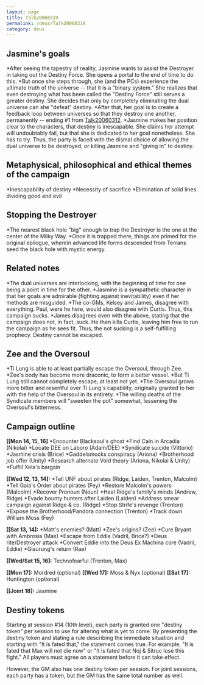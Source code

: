 ```yaml
---
layout: page
title: Talk20060319
permalink: /deus/Talk20060319
category: deus
---
```

## Jasmine's goals

*After seeing the tapestry of reality, Jasmine wants to assist the Destroyer in taking out the Destiny Force. She opens a portal to the end of time to do this.
*But once she steps through, she (and the PCs) experience the ultimate truth of the universe -- that it is a &quot;binary system.&quot; She realizes that even destroying what has been called the &quot;Destiny Force&quot; still serves a greater destiny. She decides that only by completely eliminating the dual universe can she &quot;defeat&quot; destiny.
*After that, her goal is to create a feedback loop between universes so that they destroy one another, permanently -- ending #1 from [Talk20060312](Talk20060312).
*Jasmine makes her position clear to the characters, that destiny is inescapable. She claims her attempt will undoubtably fail, but that she is dedicated to her goal nonetheless. She has to try. Thus, the party is faced with the dismal choice of allowing the dual universe to be destroyed, or killing Jasmine and &quot;giving in&quot; to destiny.


## Metaphysical, philosophical and ethical themes of the campaign

*Inescapability of destiny
*Necessity of sacrifice
*Elimination of solid lines dividing good and evil


## Stopping the Destroyer

*The nearest black hole &quot;big&quot; enough to trap the Destroyer is the one at the center of the Milky Way.
*Once it is trapped there, things are primed for the original epilogue, wherein advanced life forms descended from Terrans seed the black hole with mystic energy.


## Related notes

*The dual universes are interlocking, with the beginning of time for one being a point in time for the other.
*Jasmine is a sympathetic character in that her goals are admirable (fighting against inevitability) even if her methods are misguided.
*The co-GMs, Kelsey and James, disagree with everything. Paul, were he here, would also disagree with Curtis. Thus, this campaign sucks.
*James disagrees even with the above, stating that the campaign does not, in fact, suck. He then kills Curtis, leaving him free to run the campaign as he sees fit. Thus, the not sucking is a self-fulfilling prophecy. Destiny cannot be escaped.


## Zee and the Oversoul

*Ti Lung is able to at least partially escape the Oversoul, through Zee.
*Zee's body has become more draconic, to form a better vessel.
*But Ti Lung still cannot completely escape, at least not yet.
*The Oversoul grows more bitter and resentful over Ti Lung's capability, originally granted to her with the help of the Oversoul in its entirety.
*The willing deaths of the Syndicate members will &quot;sweeten the pot&quot; somewhat, lessening the Oversoul's bitterness.


## Campaign outline

__[[Mon 14, 15, 16]__
*Encounter Blacksoul's ghost
*Find Cain in Arcadia (Nikolai)
*Locate DEE on Laboro (Adam/DEE)
*Syndicate suicide (Vittorio)
*Jasmine crisis (Brice)
*Gaddelsmocks conspiracy (Ariona)
*Brotherhood job offer (Unity)
*Research alternate Void theory (Ariona, Nikolai &amp; Unity)
*Fulfill Xela's bargain

__[[Wed 12, 13, 14]:__
*Tell UNF about pirates (Ridge, Laiden, Trenton, Malcolm)
*Tell Gaia's Order about pirates (Fey)
*Restore Malcolm's powers (Malcolm)
*Recover Pronoun (Noun)
*Heal Ridge's family's minds (Andrew, Ridge)
*Evade bounty hunters after Laiden (Laiden)
*Address smear campaign against Ridge &amp; co. (Ridge)
*Stop Strife's revenge (Trenton)
*Expose the Brotherhood/Pandora connection (Trenton)
*Track down William Moss (Fey)

__[[Sat 13, 14]:__
*Matt's enemies? (Matt)
*Zee's origins? (Zee)
*Cure Bryant with Ambrosia (Max)
*Escape from Eddie (Vadril, Brice?)
*Deus rite/Destroyer attack
*Convert Eddie into the Deus Ex Machina core (Vadril, Eddie)
*Glaurung's return (Rae)

__[[Wed/Sat 15, 16]:__ Technofearful (Trenton, Max)

__[[Mon 17]:__ Mordred (optional)
__[[Wed 17]:__ Moss &amp; Nyx (optional)
__[[Sat 17]:__ Huntington (optional)

__[[Joint 18]:__ Jasmine


## Destiny tokens

Starting at session #14 (10th level), each party is granted one &quot;destiny token&quot; per session to use for altering what is yet to come. By presenting the destiny token and stating a rule describing the immediate situation and starting with &quot;It is fated that,&quot; the statement comes true. For example, &quot;It is fated that Max will not die now&quot; or &quot;It is fated that Noj &amp; Sitruc lose this fight.&quot; All players must agree on a statement before it can take effect.

However, the GM also has one destiny token per session. For joint sessions, each party has a token, but the GM has the same total number as well.
